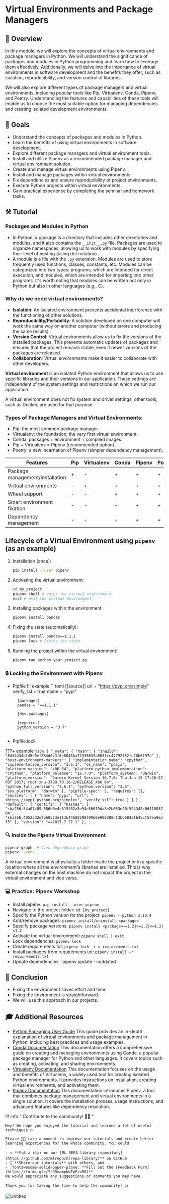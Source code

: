 # Virtual Environments and Package Managers

## **👀 Overview**

In this module, we will explore the concepts of virtual environments and package managers in Python. We will understand the significance of packages and modules in Python programming and learn how to leverage them effectively. Additionally, we will delve into the importance of virtual environments in software development and the benefits they offer, such as isolation, reproducibility, and version control of libraries.

We will also explore different types of package managers and virtual environments, including popular tools like Pip, Virtualenv, Conda, Pipenv, and Poetry. Understanding the features and capabilities of these tools will enable us to choose the most suitable option for managing dependencies and creating isolated development environments.

## **🎯 Goals**

- Understand the concepts of packages and modules in Python.
- Learn the benefits of using virtual environments in software development.
- Explore different package managers and virtual environment tools.
- Install and utilize Pipenv as a recommended package manager and virtual environment solution.
- Create and manage virtual environments using Pipenv.
- Install and manage packages within virtual environments.
- Fix dependencies and ensure reproducibility of project environments.
- Execute Python projects within virtual environments.
- Gain practical experience by completing the seminar and homework tasks.

## **⚒️ Tutorial**

### **Packages and Modules in Python**

- In Python, a package is a directory that includes other directories and modules, and it also contains the `__init__.py` file. Packages are used to organize namespaces, allowing us to work with modules by specifying their level of nesting (using dot notation).
- A module is a file with the `.py` extension. Modules are used to store frequently used functions, classes, constants, etc. Modules can be categorized into two types: programs, which are intended for direct execution, and modules, which are intended for importing into other programs. It's worth noting that modules can be written not only in Python but also in other languages (e.g., C).

### **Why do we need virtual environments?**

- **Isolation**: An isolated environment prevents accidental interference with the functioning of other solutions.
- **Reproducibility/Portability**: A solution developed on one computer will work the same way on another computer (without errors and producing the same results).
- **Version Control**: Virtual environments allow us to fix the versions of the installed packages. This prevents automatic updates of packages and ensures that the project remains stable, even if newer versions of the packages are released.
- **Collaboration**: Virtual environments make it easier to collaborate with other developers.

**Virtual environment** is an isolated Python environment that allows us to use specific libraries and their versions in our application. These settings are independent of the system settings and restrictions on which we run our application.

A virtual environment does not fix system and driver settings; other tools, such as Docker, are used for that purpose.

### **Types of Package Managers and Virtual Environments:**

- Pip: the most common package manager.
- Virtualenv: the foundation, the very first virtual environment.
- Conda: packages + environment + compiled images.
- Pip + Virtualenv = Pipenv (recommended option).
- Poetry: a new incarnation of Pipenv (simpler dependency management).

| Features | Pip | Virtualenv | Conda | Pipenv | Poetry |
| --- | --- | --- | --- | --- | --- |
| Package management/installation | + | - | + | + | + |
| Virtual environments | - | + | + | + | + |
| Wheel support | - | - | + | + | + |
| Smart environment fixation | - | - | - | + | + |
| Dependency management | - | - | - | + | + |

## **Lifecycle of a Virtual Environment using `pipenv` (as an example)**

1. Installation (once):
    
    ```bash
    pip install --user pipenv
    ```
    
2. Activating the virtual environment:
    
    ```bash
    cd my_project
    pipenv shell # enter the virtual environment
    exit # exit the virtual environment
    ```
    
3. Installing packages within the environment:
    
    ```bash
    pipenv install pandas
    ```
    
4. Fixing the state (automatically):
    
    ```bash
    pipenv install pandas==1.1.1
    pipenv lock # Fixing the state
    ```
    
5. Running the project within the virtual environment:
    
    ```bash
    pipenv run python your_project.py
    ```
    

### **🔒 Locking the Environment with Pipenv**

- Pipfile
!!! example
        ```toml
        [[source]]
        url = "<https://pypi.org/simple>"
        verify_ssl = true
        name = "pypi"

        [packages]
        pandas = "==1.1.1"

        [dev-packages]

        [requires]
        python_version = "3.7"
        ```

- Pipfile.lock

???+ example
        ```json
        {
            "_meta": {
                "hash": {
                    "sha256": "8d14434df45e0ef884d6c3f6e8048ba72335637a8631cc44792f52fd20b6f97a"
                },
                "host-environment-markers": {
                    "implementation_name": "cpython",
                    "implementation_version": "3.6.1",
                    "os_name": "posix",
                    "platform_machine": "x86_64",
                    "platform_python_implementation": "CPython",
                    "platform_release": "16.7.0",
                    "platform_system": "Darwin",
                    "platform_version": "Darwin Kernel Version 16.7.0: Thu Jun 15 17:36:27 PDT 2017; root:xnu-3789.70.16~2/RELEASE_X86_64",
                    "python_full_version": "3.6.1",
                    "python_version": "3.6",
                    "sys_platform": "darwin"
                },
                "pipfile-spec": 5,
                "requires": {},
                "sources": [
                    {
                        "name": "pypi",
                        "url": "<https://pypi.python.org/simple>",
                        "verify_ssl": true
                    }
                ]
            },
            "default": {
                "certifi": {
                    "hashes": [
                        "sha256:54a07c09c586b0e4c619f02a5e94e36619da8e2b053e20f594348c0611803704",
                        "sha256:40523d2efb60523e113b44602298f0960e900388cf3bb6043f645cf57ea9e3f5"
                    ],
                    "version": "==2017.7.27.1"
                },
                ...
        ```

### **🔍 Inside the Pipenv Virtual Environment**

```bash
pipenv graph  # View dependency graph
pipenv --venv
```

A virtual environment is physically a folder inside the project or in a specific location where all the environment's libraries are installed. This is why external changes on the host machine do not impact the project in the virtual environment and vice versa.

### **💻 Practice: Pipenv Workshop**

- Install pipenv: `pip install --user pipenv`
- Navigate to the project folder: `cd [my_project]`
- Specify the Python version for the project: `pipenv --python 3.10.4`
- Add/remove packages: `pipenv install/uninstall <package>`
- Specify package versions: `pipenv install <package>~=1.2|>=1.2|<=1.2|<1.2`
- Activate the virtual environment: `pipenv shell | exit`
- Lock dependencies: `pipenv lock`
- Create requirements.txt: `pipenv lock -r > requirements.txt`
- Install packages from requirements.txt: `pipenv install -r requirements.txt`
- Update dependencies: `pipenv update --outdated

## **🏁 Conclusion**

- Fixing the environment saves effort and time.
- Fixing the environment is straightforward.
- We will use this approach in our projects.

## **🎓 Additional Resources**

- [Python Packaging User Guide](https://packaging.python.org/en/latest/guides/installing-using-pip-and-virtual-environments/)
This guide provides an in-depth explanation of virtual environments and package management in Python, including best practices and usage examples.
- [Conda Documentation](https://docs.conda.io/projects/conda/en/latest/user-guide/tasks/manage-environments.html) 
This documentation offers a comprehensive guide on creating and managing environments using Conda, a popular package manager for Python and other languages. It covers topics such as creating, activating, and sharing environments.
- [Virtualenv Documentation](https://virtualenv.pypa.io/en/latest/)
This documentation focuses on the usage and benefits of Virtualenv, a widely used tool for creating isolated Python environments. It provides instructions on installation, creating virtual environments, and activating them.
- [Pipenv Documentation](https://pipenv.pypa.io/en/latest/)
This documentation introduces Pipenv, a tool that combines package management and virtual environments in a single solution. It covers the installation process, usage instructions, and advanced features like dependency resolution.

!!! info " Contribute to the community! 🙏🏻 "

    Hey! We hope you enjoyed the tutorial and learned a lot of useful techniques 🔥 
    
    Please 🙏🏻 take a moment to improve our tutorials and create better learning experiences for the whole community. You could
 
    - ⭐ **Put a star on our [ML REPA library repository](https://github.com/mlrepa/mlrepa-library)** on GitHub
    - 📣 **Share our tutorials** with others, and
    - :fontawesome-solid-paper-plane: **Fill out the [Feedback Form](https://forms.gle/Yc9DmampbwFpEzo58)**
    We would appreciate any suggestions or comments you may have

    Thank you for taking the time to help the community! 👍

![Untitled](../assets/images/Footer.png)